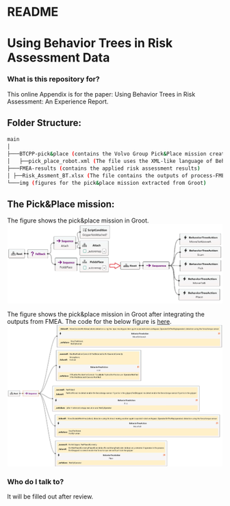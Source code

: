 # README #


# Using Behavior Trees in Risk Assessment Data

### What is this repository for? ###

This online Appendix is for the paper: Using Behavior Trees in Risk Assessment: An Experience Report.

## Folder Structure: ##


```bash
main
│
├───BTCPP-pick&place (contains the Volvo Group Pick&Place mission created in Groot with the outputs from the FMEA annotated.)
│	├──pick_place_robot.xml (The file uses the XML-like language of BehaviorTree.CPP to express the pick&place mission.)
├───FMEA-results (contains the applied risk assessment results)
│ ├──Risk_Assment_BT.xlsx (The file contains the outputs of process-FMEA for the pick&place mission.)
└───img (figures for the pick&place mission extracted from Groot)
```
## The Pick&Place mission:
The figure shows the pick&place mission in Groot.
![Alt text](img/BT_mission_all.jpg)

The figure shows the pick&place mission in Groot after integrating the outputs from FMEA. The code for the below figure is [here](/BTCPP-pick%26place/pick_place_robot.xml).
![Alt text](img/BT_mission_annotated_Groot.jpg)

### Who do I talk to? ###
It will be filled out after review.
